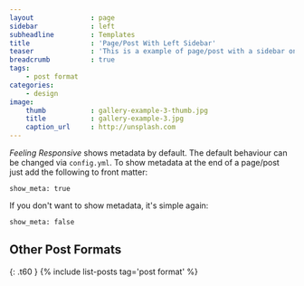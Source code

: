 ```yaml
---
layout              : page
sidebar             : left
subheadline         : Templates
title               : 'Page/Post With Left Sidebar'
teaser              : 'This is a example of page/post with a sidebar on the left.'
breadcrumb          : true
tags:
    - post format
categories:
    - design
image:
    thumb           : gallery-example-3-thumb.jpg
    title           : gallery-example-3.jpg
    caption_url     : http://unsplash.com
---
```

*Feeling Responsive* shows metadata by default. The default behaviour can be changed via `config.yml`. To show metadata at the end of a page/post just add the following to front matter:
<!--more-->

~~~
show_meta: true
~~~

If you don't want to show metadata, it's simple again:

~~~
show_meta: false
~~~


## Other Post Formats
{: .t60 }
{% include list-posts tag='post format' %}
